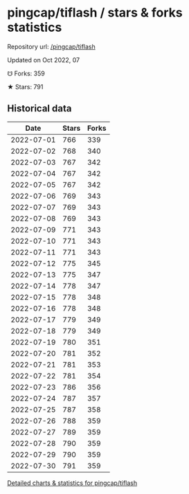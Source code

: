 # pingcap/tiflash / stars & forks statistics

Repository url: [/pingcap/tiflash](https://github.com/pingcap/tiflash)

Updated on Oct 2022, 07

☋ Forks: 359

★ Stars: 791

## Historical data
| Date | Stars | Forks |
|------|-------|-------|
| 2022-07-01 | 766 | 339 | 
| 2022-07-02 | 768 | 340 | 
| 2022-07-03 | 767 | 342 | 
| 2022-07-04 | 767 | 342 | 
| 2022-07-05 | 767 | 342 | 
| 2022-07-06 | 769 | 343 | 
| 2022-07-07 | 769 | 343 | 
| 2022-07-08 | 769 | 343 | 
| 2022-07-09 | 771 | 343 | 
| 2022-07-10 | 771 | 343 | 
| 2022-07-11 | 771 | 343 | 
| 2022-07-12 | 775 | 345 | 
| 2022-07-13 | 775 | 347 | 
| 2022-07-14 | 778 | 347 | 
| 2022-07-15 | 778 | 348 | 
| 2022-07-16 | 778 | 348 | 
| 2022-07-17 | 779 | 349 | 
| 2022-07-18 | 779 | 349 | 
| 2022-07-19 | 780 | 351 | 
| 2022-07-20 | 781 | 352 | 
| 2022-07-21 | 781 | 353 | 
| 2022-07-22 | 781 | 354 | 
| 2022-07-23 | 786 | 356 | 
| 2022-07-24 | 787 | 357 | 
| 2022-07-25 | 787 | 358 | 
| 2022-07-26 | 788 | 359 | 
| 2022-07-27 | 789 | 359 | 
| 2022-07-28 | 790 | 359 | 
| 2022-07-29 | 790 | 359 | 
| 2022-07-30 | 791 | 359 | 


[Detailed charts & statistics for pingcap/tiflash](https://reviewgithub.com/rep/pingcap/tiflash)
